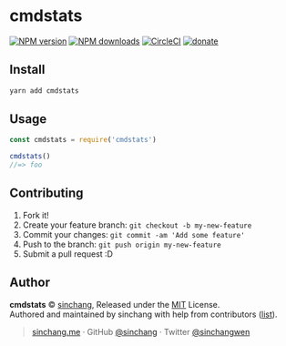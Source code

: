 
# cmdstats

[![NPM version](https://img.shields.io/npm/v/cmdstats.svg?style=flat)](https://npmjs.com/package/cmdstats) [![NPM downloads](https://img.shields.io/npm/dm/cmdstats.svg?style=flat)](https://npmjs.com/package/cmdstats) [![CircleCI](https://circleci.com/gh/sinchang/cmdstats/tree/master.svg?style=shield)](https://circleci.com/gh/sinchang/cmdstats/tree/master)  [![donate](https://img.shields.io/badge/$-donate-ff69b4.svg?maxAge=2592000&style=flat)](https://github.com/sinchang/donate)

## Install

```bash
yarn add cmdstats
```

## Usage

```js
const cmdstats = require('cmdstats')

cmdstats()
//=> foo
```

## Contributing

1. Fork it!
2. Create your feature branch: `git checkout -b my-new-feature`
3. Commit your changes: `git commit -am 'Add some feature'`
4. Push to the branch: `git push origin my-new-feature`
5. Submit a pull request :D


## Author

**cmdstats** © [sinchang](https://github.com/sinchang), Released under the [MIT](./LICENSE) License.<br>
Authored and maintained by sinchang with help from contributors ([list](https://github.com/sinchang/cmdstats/contributors)).

> [sinchang.me](https://sinchang.me) · GitHub [@sinchang](https://github.com/sinchang) · Twitter [@sinchangwen](https://twitter.com/sinchangwen)
